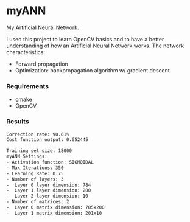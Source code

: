 # myANN
My Artificial Neural Network.

I used this project to learn OpenCV basics and to have a better understanding of how an Artificial Neural Network works.
The network characteristics:
- Forward propagation
- Optimization: backpropagation algorithm w/ gradient descent

### Requirements
- cmake
- OpenCV

### Results
```sh
Correction rate: 90.61%
Cost function output: 0.652445

Training set size: 18000
myANN Settings:
- Activation function: SIGMOIDAL
- Max Iterations: 350
- Learning Rate: 0.75
- Number of layers: 3
-  Layer 0 layer dimension: 784
-  Layer 1 layer dimension: 200
-  Layer 2 layer dimension: 10
- Number of matrices: 2
-  Layer 0 matrix dimension: 785x200
-  Layer 1 matrix dimension: 201x10
```
